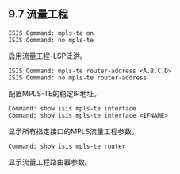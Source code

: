 ## 9.7 流量工程



```
ISIS Command: mpls-te on
ISIS Command: no mpls-te
```

启用流量工程-LSP泛洪。



```
ISIS Command: mpls-te router-address <A.B.C.D>
ISIS Command: no mpls-te router-address
```

配置MPLS-TE的稳定IP地址。



```
Command: show isis mpls-te interface
Command: show isis mpls-te interface <IFNAME>
```

显示所有指定接口的MPLS流量工程参数。



```
Command: show isis mpls-te router
```

显示流量工程路由器参数。